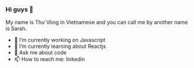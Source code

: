 ### Hi guys 👋

My name is Thư Vòng in Vietnamese and you can call me by another name is Sarah. 

- 🔭 I’m currently working on Javascript
- 🌱 I’m currently learning about Reactjs
- 💬 Ask me about code
- 📫 How to reach me: linkedin
